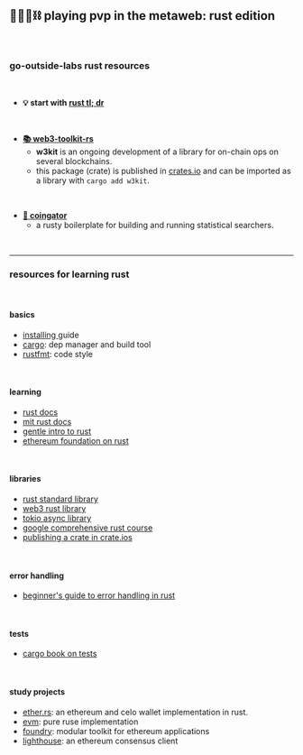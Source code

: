 ## 🥷🏻🎸⛓️ playing pvp in the metaweb: rust edition

<br>


### go-outside-labs rust resources

<br>

* **💡 start with [rust tl; dr](rust_tldr.md)**

<br>

* **[📚 web3-toolkit-rs](w3kit)**
    - **w3kit** is an ongoing development of a library for on-chain ops on several blockchains.
    - this package (crate) is published in [crates.io](https://crates.io/crates/w3kit) and can be imported as a library with `cargo add w3kit`.

<br>

* **[🤖 coingator](https://github.com/go-outside-labs/searcher-coingator-rs)**
    - a rusty boilerplate for building and running statistical searchers.

<br>



----

### resources for learning rust

<br>

#### basics

* [installing ](https://web.mit.edu/rust-lang_v1.25/arch/amd64_ubuntu1404/share/doc/rust/html/book/second-edition/ch01-01-installation.html) guide
* [cargo](https://doc.rust-lang.org/cargo/): dep manager and build tool
* [rustfmt](https://github.com/rust-lang/rustfmt): code style

<br>

#### learning


* [rust docs](https://doc.rust-lang.org/stable/book/)
* [mit rust docs](https://web.mit.edu/rust-lang_v1.25/arch/amd64_ubuntu1404/share/doc/rust/html/book/index.html)
* [gentle intro to rust](https://stevedonovan.github.io/rust-gentle-intro/readme.html)
* [ethereum foundation on rust](https://ethereum.org/en/developers/docs/programming-languages/rust/)


<br>

#### libraries

* [rust standard library](https://doc.rust-lang.org/std/index.html)
* [web3 rust library](https://github.com/tomusdrw/rust-web3)
* [tokio async library](https://tokio.rs/tokio/tutorial/async)
* [google comprehensive rust course](https://github.com/google/comprehensive-rust)
* [publishing a crate in crate.ios](https://doc.rust-lang.org/cargo/reference/publishing.html)


<br>

#### error handling

* [beginner's guide to error handling in rust](https://www.sheshbabu.com/posts/rust-error-handling/)

<br>

#### tests

* [cargo book on tests](https://doc.rust-lang.org/cargo/guide/tests.html)


<br>

#### study projects

* [ether.rs](https://github.com/gakonst/ethers-rs): an ethereum and celo wallet implementation in rust.
* [evm](https://github.com/rust-blockchain/evm): pure ruse implementation
* [foundry](https://github.com/foundry-rs/foundry): modular toolkit for ethereum applications
* [lighthouse](https://github.com/sigp/lighthouse): an ethereum consensus client
